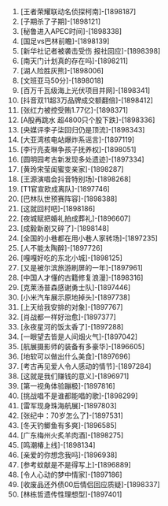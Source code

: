 
1. [王者荣耀联动名侦探柯南]-[1898187]
1. [子期杀了子期]-[1898121]
1. [秘鲁进入APEC时间]-[1898338]
1. [国足vs巴林前瞻]-[1898139]
1. [新华社记者被袭击受伤 报社回应]-[1898398]
1. [南天门计划真的存在吗]-[1898211]
1. [湖人险胜灰熊]-[1898006]
1. [文班亚马50分]-[1898018]
1. [百万千瓦级海上光伏项目并网]-[1898341]
1. [抖音双11超3万品牌成交额翻倍]-[1898412]
1. [张红力被控受贿1.77亿]-[1898371]
1. [A股再跳水 超4800只个股下跌]-[1898336]
1. [央媒评李子柒回归仍是顶流]-[1898343]
1. [大亚湾核电站爆炸系谣言]-[1897119]
1. [李行亮麦琳争孩子抚养权]-[1898051]
1. [圆明园考古新发现多处遗迹]-[1897334]
1. [黄玲宋莹闺蜜变亲家]-[1898287]
1. [王源演唱会抖音特别场]-[1898268]
1. [T1官宣欧成离队]-[1897746]
1. [巴林队世预赛阵容]-[1898388]
1. [这就回村吧]-[1898186]
1. [夜城赋把婚礼拍成葬礼]-[1896607]
1. [成毅新剧又碎了]-[1898148]
1. [全国的小巷都在用小巷人家转场]-[1897235]
1. [人不能太陶醉]-[1897726]
1. [嘎嘎好吃的东北小城]-[1898125]
1. [又是被尔滨旅游刷屏的一年]-[1897961]
1. [中国人才懂的古籍修复浪漫]-[1898316]
1. [克莱汤普森感谢勇士队]-[1897446]
1. [小米汽车展示原地掉头]-[1897738]
1. [上天给我安排的对象]-[1897767]
1. [肖战都一样好治愈]-[1897377]
1. [永夜星河的饭太香了]-[1897288]
1. [一眼望去皆是人间烟火气]-[1897042]
1. [航展摄影师的装备有多豪华]-[1896605]
1. [地软可以做出什么美食]-[1897696]
1. [考古再见爱人令人感动的情节]-[1897284]
1. [这就是我们赚钱的意义]-[1896971]
1. [第一视角体验蹦极]-[1897816]
1. [挑战唱不是谁都能唱的歌]-[1898299]
1. [雷军现身珠海航展]-[1897803]
1. [张纪中：70岁怎么了]-[1897531]
1. [冬天钓鲫鱼有多爽]-[1896585]
1. [广东梅州火炙羊肉酒]-[1898275]
1. [鸣潮椿上线]-[1898134]
1. [亲爱的你想念我吗]-[1896938]
1. [参考蚊献是不是得写上]-[1896889]
1. [令人心动的梦中情家]-[1897186]
1. [收废品还外债00后情侣回应质疑]-[1898337]
1. [林栋哲遗传性理想型]-[1897401]